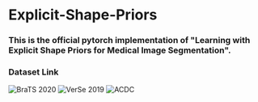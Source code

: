 # Explicit-Shape-Priors

### This is the official pytorch implementation of "Learning with Explicit Shape Priors for Medical Image Segmentation".





### Dataset Link
![BraTS 2020](https://ieeexplore.ieee.org/stamp/stamp.jsp?tp=&arnumber=9363945)
![VerSe 2019](https://ieeexplore.ieee.org/stamp/stamp.jsp?tp=&arnumber=9363945)
![ACDC](https://ieeexplore.ieee.org/stamp/stamp.jsp?tp=&arnumber=9363945) 












